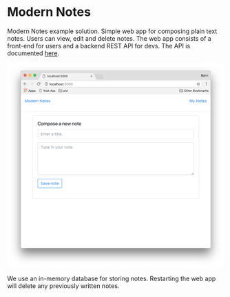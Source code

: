 # Modern Notes
Modern Notes example solution. Simple web app for composing plain text notes.
Users can view, edit and delete notes. The web app consists of a front-end
for users and a backend REST API for devs. The API is documented [here](#).

![screenshot](modernnotes.png)

We use an in-memory database for storing notes. Restarting the web app will
delete any previously written notes.